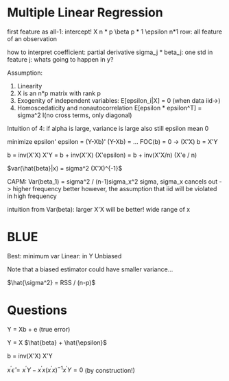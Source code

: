 # Multiple Linear Regression
first feature as all-1: intercept!
X n * p       \beta p * 1   \epsilon n*1
row: all feature of an observation

how to interpret coefficient: partial derivative
sigma_j * beta_j: one std in feature j: whats going to happen in y?

Assumption: 
1. Linearity
2. X is an n*p matrix with rank p
3. Exogenity of independent variables: E[epsilon_i|X] = 0 (when data iid->)
4. Homoscedaticity and nonautocorrelation E[epsilon * epsilon^T] = sigma^2 I(no cross terms, only diagonal)

Intuition of 4: if alpha is large, variance is large also still epsilon mean 0

minimize epsilon' epsilon = (Y-Xb)' (Y-Xb) = ...
FOC(b) = 0 -> (X'X) b = X'Y

b = inv(X'X) X'Y = b + inv(X'X) (X'epsilon) = b + inv(X'X/n) (X'e / n)

$var(\hat{beta}|x) = sigma^2 (X'X)^{-1}$

CAPM: Var(beta_1) = sigma^2 / (n-1)sigma_x^2
sigma, sigma_x cancels out -> higher frequency better
however, the assumption that iid will be violated in high frequency

intuition from Var(beta): larger X'X will be better! wide range of x

# BLUE
Best: minimum var
Linear: in Y
Unbiased

Note that a biased estimator could have smaller variance...

$\hat{\sigma^2} = RSS / (n-p)$

# Questions
Y = Xb + e (true error)

Y = X $\hat{beta} + \hat{\epsilon}$

b = inv(X'X) X'Y

$x^{\prime} \hat{\epsilon}=x^{\prime} Y-x^{\prime} x\left(x^{\prime} x\right)^{-1} x^{\prime} Y=0$ (by construction!)



